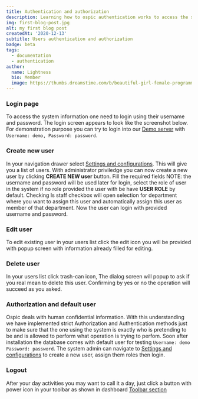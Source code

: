 ```yaml
---
title: Authentication and authorization
description: Learning how to ospic authentication works to access the system informations
img: first-blog-post.jpg
alt: my first blog post
createdAt: '2020-12-13'
subtitle: Users authentication and authorization
badge: beta
tags:
  - documentation
  - authentication
author:
  name: Lightness
  bio: Member
  image: https://thumbs.dreamstime.com/b/beautiful-girl-female-programmer-occupation-jobs-programming-laptop-screen-code-behind-vector-75659699.jpg
---
```


### Login page
To access the system information one need to login using their username and password. The login screen appears to look like the screenshot below.
<c-image src="authentication_screen.png" alt="Index"></c-image>
For demonstration purpose you can try to login into our [Demo server]() with `Username: demo, Password: password`. 


### Create new user
In your navigation drawer select [Settings and configurations](/docs/a/#settings-and-configurations). This will give you a list of users. With administrator priviledge you can now create a new user by clicking <strong class="button">CREATE NEW user</strong> button. Fill the required fields NOTE: the username and password will be used later for login, select the role of user in the system if no role provided the user with be have 
<strong >USER ROLE</strong> by default. Checking Is staff checkbox will open selection for department where you want to assign this user and automatically assign this user as member of that department. Now the user can login with provided username and password. <c-image src="create_user.png" alt="Create user screenshot"></c-image>



### Edit user
To edit existing user in your users list click the edit icon <icon icon="pencil"></icon> you will be provided with popup screen with information already filled for editing.

### Delete user
In your users list click trash-can <icon icon="trash-can"></icon>icon, The dialog screen will popup to ask if you real mean to delete this user. <c-image src="delete_user.png" alt="Create user screenshot"></c-image> Confirming by yes or no the operation will succeed as you asked.

### Authorization and default user
Ospic deals with human confidential information. With this understanding we have implemented strict Authorization and Authentication methods just to make sure that the one using the system is exactly who is pretending to be and is allowed to perform what operation is trying to perfom. Soon after installation the database comes with default user for testing `Username: demo Password: password`. The system admin can navigate to [Settings and configurations](/docs/a/#settings-and-configurations) to create a new user, assign them roles then login.

### Logout
After your day activities you may want to call it a day,  just click a button with power icon <icon icon="power"></icon> in your toolbar as shown in dashboard [Toolbar section](docs/homepage#tool-bar)

